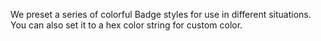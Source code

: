 We preset a series of colorful Badge styles for use in different situations. You can also set it to a hex color string for custom color.